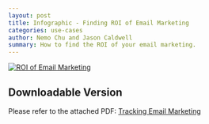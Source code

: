 ```yaml
---
layout: post
title: Infographic - Finding ROI of Email Marketing
categories: use-cases
author: Nemo Chu and Jason Caldwell
summary: How to find the ROI of your email marketing.
---
```

[![ROI of Email Marketing][info-email-png]][info-email-png]

## Downloadable Version

Please refer to the attached PDF: [Tracking Email Marketing][info-email-pdf]

[info-email-pdf]: https://s3.amazonaws.com/kissmetrics-support-files/assets/infographics/ROI-Email-Marketing.pdf
[info-email-png]: https://s3.amazonaws.com/kissmetrics-support-files/assets/infographics/ROI-Email-Marketing.png